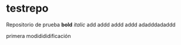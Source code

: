 # testrepo
Repositorio de prueba
**bold** *italic*
add addd addd addd adadddadaddd

primera modidididificación
